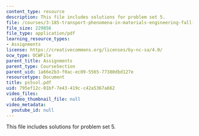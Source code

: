 ```yaml
---
content_type: resource
description: This file includes solutions for problem set 5.
file: /courses/3-185-transport-phenomena-in-materials-engineering-fall-2003/795ef12c01bf7e43419cc42a5367a662_ps5sol.pdf
file_size: 229856
file_type: application/pdf
learning_resource_types:
- Assignments
license: https://creativecommons.org/licenses/by-nc-sa/4.0/
ocw_type: OCWFile
parent_title: Assignments
parent_type: CourseSection
parent_uid: 1a66e2b3-f0ac-ec09-5565-77380dbd127e
resourcetype: Document
title: ps5sol.pdf
uid: 795ef12c-01bf-7e43-419c-c42a5367a662
video_files:
  video_thumbnail_file: null
video_metadata:
  youtube_id: null
---
```

This file includes solutions for problem set 5.